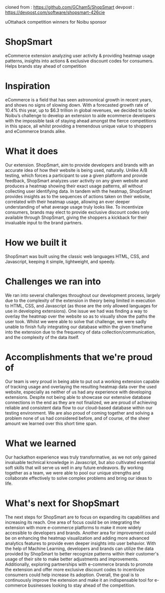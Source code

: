 cloned from : https://github.com/GCham5/ShopSmart
devpost : https://devpost.com/software/shopsmart-426cie

uOttahack competition winners for Noibu sponsor

# ShopSmart
eCommerce extension analyzing user activity & providing heatmap usage patterns, insights into actions & exclusive discount codes for consumers. Helps brands stay ahead of competition


# Inspiration
eCommerce is a field that has seen astronomical growth in recent years, and shows no signs of slowing down. With a forecasted growth rate of 10.4% this year, up to $6.3 trillion in global revenues, we decided to tackle Noibu’s challenge to develop an extension to aide ecommerce developers with the impossible task of staying ahead amongst the fierce competitions in this space, all whilst providing a tremendous unique value to shoppers and eCommerce brands alike.

# What it does
Our extension. ShopSmart, aim to provide developers and brands with an accurate idea of how their website is being used, naturally. Unlike A/B testing, which forces a participant to use a given platform and provide feedback, ShopSmart analyzes user activity on any given website and produces a heatmap showing their exact usage patterns, all without collecting user identifying data. In tandem with the heatmap, ShopSmart provides insights as to the sequences of actions taken on their website, correlated with their heatmap usage, allowing an ever deeper understanding of what average usage truly looks like. To incentivize consumers, brands may elect to provide exclusive discount codes only available through ShopSmart, giving the shoppers a kickback for their invaluable input to the brand partners.

# How we built it
ShopSmart was built using the classic web languages HTML, CSS, and Javascript, keeping it simple, lightweight, and speedy.

# Challenges we ran into
We ran into several challenges throughout our development process, largely due to the complexity of the extension in theory being limited in execution to HTML, CSS, and Javascript (as those are the only allowed languages for use in developing extensions). One issue we had was finding a way to overlay the heatmap over the website so as to visually show the paths the user took. Whilst we were able to solve that challenge, we were sadly unable to finish fully integrating our database within the given timeframe into the extension due to the frequency of data collection/communication, and the complexity of the data itself.

# Accomplishments that we're proud of
Our team is very proud in being able to put out a working extension capable of tracking usage and overlaying the resulting heatmap data over the used website, especially as neither of us had any experience with developing extensions. Despite not being able to showcase our extensive database connections in the end as they are not finalized, we are proud of achieving reliable and consistent data flow to our cloud-based database within our testing environment. We are also proud of coming together and solving a problem none of us had considered before, and of course, of the sheer amount we learned over this short time span.

# What we learned
Our hackathon experience was truly transformative, as we not only gained invaluable technical knowledge in Javascript, but also cultivated essential soft skills that will serve us well in any future endeavors. By working together as a team, we were able to pool our unique strengths and collaborate effectively to solve complex problems and bring our ideas to life.

# What's next for ShopSmart
The next steps for ShopSmart are to focus on expanding its capabilities and increasing its reach. One area of focus could be on integrating the extension with more e-commerce platforms to make it more widely accessible to developers and brands. Another area for improvement could be on enhancing the heatmap visualization and adding more advanced analytics features to provide even deeper insights into user behavior. With the help of Machine Learning, developers and brands can utilize the data provided by ShopSmart to better recognize patterns within their customer's usage of their site to make better adjustments and improvements. Additionally, exploring partnerships with e-commerce brands to promote the extension and offer more exclusive discount codes to incentivize consumers could help increase its adoption. Overall, the goal is to continuously improve the extension and make it an indispensable tool for e-commerce businesses looking to stay ahead of the competition.
